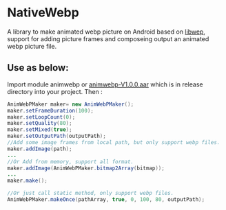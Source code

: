 # NativeWebp
A library to make animated webp picture on Android based on [libwep](https://developers.google.com/speed/webp), support for adding 
picture frames and composeing output an animated webp picture file.</br>

## Use as below:
Import module animwebp or [animwebp-V1.0.0.aar](https://github.com/Irwin-Yang/NativeWebp/tree/master/release) which is in release directory into your project. Then : </br>
```Java
AnimWebPMaker maker= new AnimWebPMaker();
maker.setFrameDuration(100);
maker.setLoopCount(0);
maker.setQuality(80);
maker.setMixed(true);
maker.setOutputPath(outputPath);
//Add some image frames from local path, but only support webp files.
maker.addImage(path);
...
//Or Add from memory, support all format.
maker.addImage(AnimWebPMaker.bitmap2Array(bitmap));
...
maker.make();

//Or just call static method, only support webp files.
AnimWebPMaker.makeOnce(pathArray, true, 0, 100, 80, outputPath);
```
